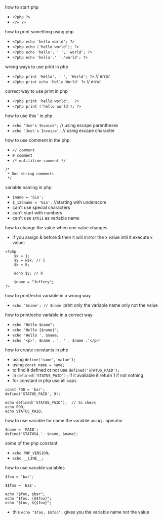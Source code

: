 how to start php
* `<?php ?>`
* `<?= ?>`

how to print something using php
* `<?php echo 'hello world'; ?>`
* `<?php echo ('hello world'); ?>`
* `<?php echo 'hello', ' ', 'world'; ?>`
* `<?php echo 'hello'.' '.'world'; ?>`

wrong ways to use print in php
* `<?php print 'Hello', ' ', 'World'; ?>` // error
* `<?php print echo 'Hello World' ?>` // error

correct way to use print in php
* `<?php print 'hello world';  ?>`
* `<?php print ('hello world'); ?>`

how to use this ' in php
* `echo "Joe's Invoice";` // using escape parentheses 
* `echo 'Joe\'s Invoice';` // using escape character

how to use comment in the php
* `// comment`
* `# comment`
* `/* mulitiline comment */`
```
/*
 * Doc string comments
 */
```

variable naming in php
* `$name = 'Gio';` 
* `$_123name = 'Gio';` //starting with underscore
* can't use special characters 
* can't start with numbers
* can't use `$this` as variable name

how to change the value when one value changes
* if you assign & before $ then it will mirror the x value intil it execute x value;
```
<?php
    $x = 1;
    $y = &$x; // 1
    $x = 8;

    echo $y; // 8

    $name = "Jeffery";
?>
```
how to print/echo variable in a wrong way
* `echo '$name'; // $name `print only the variable name only not the value

how to print/echo variable in a correct way
* `echo "Hello $name";`
* `echo "Hello {$name}";`
* `echo 'Hello '. $name;`
* `echo '<p>'. $name . ', ' . $name .'</p>'`

how to create constants in php
* using `define('name','value');`
* using `const name = name;`
* to find it defined ot not use `defined('STATUS_PAID');` 
* in `defined('STATUS_PAID');` if it avaliable it return 1 if not nothing
* for constant in php use all caps
```
const FOO = 'bar';
define('STATUS_PAID', 9);

echo defined('STATUS_PAID');  // to check 
echo FOO;
echo STATUS_PAID;
```

how to use variable for name the varaible using . operator
```
$name = 'PAID';
define('STATUSA_'. $name, $name); 
```

some of the php constant
* `echo PHP_VERSION;`
* `echo __LINE__;`

how to use variable variables
```
$foo = 'bar';

$$foo = 'Baz';

echo "$foo, $bar";
echo "$foo, {$$foo}";
echo "$foo, ${$foo}";
```
* this `echo "$foo, $$foo";` gives you the variable name not the value